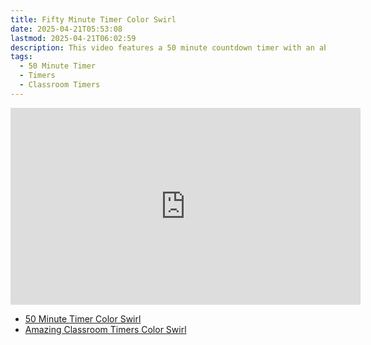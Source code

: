 ```yaml
---
title: Fifty Minute Timer Color Swirl
date: 2025-04-21T05:53:08
lastmod: 2025-04-21T06:02:59
description: This video features a 50 minute countdown timer with an abstract rainbow color swirl animated background.
tags:
  - 50 Minute Timer
  - Timers
  - Classroom Timers
---
```


<div class="iframe-16-9-container">
<iframe class="youTubeIframe" width="560" height="315" src="https://www.youtube.com/embed/Irs5T6sGZKE" title="YouTube video player" frameborder="0" allow="accelerometer; autoplay; clipboard-write; encrypted-media; gyroscope; picture-in-picture; web-share" allowfullscreen></iframe>
</div>

- [50 Minute Timer Color Swirl](https://youtu.be/Irs5T6sGZKE)
- [Amazing Classroom Timers Color Swirl](../amazing-classroom-timers-color-swirl.md)
